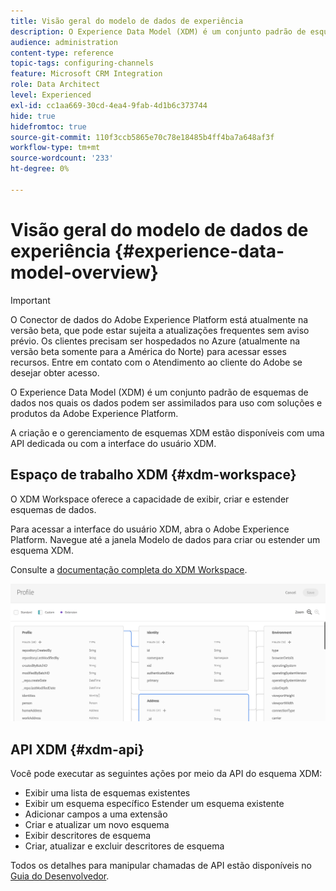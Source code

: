 ```yaml
---
title: Visão geral do modelo de dados de experiência
description: O Experience Data Model (XDM) é um conjunto padrão de esquemas de dados nos quais os dados podem ser assimilados para uso com soluções e produtos da Adobe Experience Platform.
audience: administration
content-type: reference
topic-tags: configuring-channels
feature: Microsoft CRM Integration
role: Data Architect
level: Experienced
exl-id: cc1aa669-30cd-4ea4-9fab-4d1b6c373744
hide: true
hidefromtoc: true
source-git-commit: 110f3ccb5865e70c78e18485b4ff4ba7a648af3f
workflow-type: tm+mt
source-wordcount: '233'
ht-degree: 0%

---
```


# Visão geral do modelo de dados de experiência {#experience-data-model-overview}

>[!IMPORTANT]
>
>O Conector de dados do Adobe Experience Platform está atualmente na versão beta, que pode estar sujeita a atualizações frequentes sem aviso prévio. Os clientes precisam ser hospedados no Azure (atualmente na versão beta somente para a América do Norte) para acessar esses recursos. Entre em contato com o Atendimento ao cliente do Adobe se desejar obter acesso.

O Experience Data Model (XDM) é um conjunto padrão de esquemas de dados nos quais os dados podem ser assimilados para uso com soluções e produtos da Adobe Experience Platform.

A criação e o gerenciamento de esquemas XDM estão disponíveis com uma API dedicada ou com a interface do usuário XDM.

## Espaço de trabalho XDM {#xdm-workspace}

O XDM Workspace oferece a capacidade de exibir, criar e estender esquemas de dados.

Para acessar a interface do usuário XDM, abra o Adobe Experience Platform. Navegue até a janela Modelo de dados para criar ou estender um esquema XDM.

Consulte a [documentação completa do XDM Workspace](https://experienceleague.adobe.com/docs/experience-platform/xdm/api/getting-started.html?lang=pt-BR).

![](assets/aep_xdmworkspace.png)

## API XDM {#xdm-api}

Você pode executar as seguintes ações por meio da API do esquema XDM:

* Exibir uma lista de esquemas existentes
* Exibir um esquema específico Estender um esquema existente
* Adicionar campos a uma extensão
* Criar e atualizar um novo esquema
* Exibir descritores de esquema
* Criar, atualizar e excluir descritores de esquema

Todos os detalhes para manipular chamadas de API estão disponíveis no [Guia do Desenvolvedor](https://experienceleague.adobe.com/docs/experience-platform/xdm/api/getting-started.html?lang=pt-BR).
